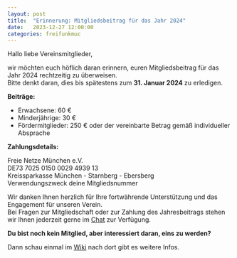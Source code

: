 ```yaml
---
layout: post
title:  "Erinnerung: Mitgliedsbeitrag für das Jahr 2024"
date:   2023-12-27 12:00:00
categories: freifunkmuc
---
```


Hallo liebe Vereinsmitglieder,

wir möchten euch höflich daran erinnern, euren Mitgliedsbeitrag für das Jahr 2024 rechtzeitig zu überweisen.  
Bitte denkt daran, dies bis spätestens zum **31. Januar 2024** zu erledigen.

**Beiträge:**
- Erwachsene: 60 €
- Minderjährige: 30 €
- Fördermitglieder: 250 € oder der vereinbarte Betrag gemäß individueller Absprache


**Zahlungsdetails:**  

Freie Netze München e.V.  
DE73 7025 0150 0029 4939 13  
Kreissparkasse München - Starnberg - Ebersberg  
Verwendungszweck deine Mitgliedsnummer  

Wir danken Ihnen herzlich für Ihre fortwährende Unterstützung und das Engagement für unseren Verein.  
Bei Fragen zur Mitgliedschaft oder zur Zahlung des Jahresbeitrags stehen wir Ihnen jederzeit gerne im [Chat](https://chat.ffmuc.net) zur Verfügung.  
  
**Du bist noch kein Mitglied, aber interessiert daran, eins zu werden?**  

Dann schau einmal im [Wiki](https://ffmuc.net/wiki/doku.php?id=ev:start) nach dort gibt es weitere Infos.

